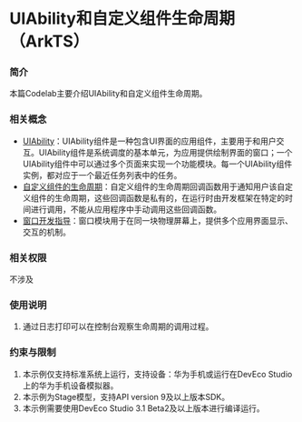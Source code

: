 # UIAbility和自定义组件生命周期（ArkTS）

### 简介
本篇Codelab主要介绍UIAbility和自定义组件生命周期。

### 相关概念
- [UIAbility](https://developer.harmonyos.com/cn/docs/documentation/doc-guides-V3/uiability-overview-0000001477980929-V3)：UIAbility组件是一种包含UI界面的应用组件，主要用于和用户交互。UIAbility组件是系统调度的基本单元，为应用提供绘制界面的窗口；一个UIAbility组件中可以通过多个页面来实现一个功能模块。每一个UIAbility组件实例，都对应于一个最近任务列表中的任务。
- [自定义组件的生命周期](https://developer.harmonyos.com/cn/docs/documentation/doc-references/ui-ts-custom-component-lifecycle-callbacks-0000001436217309)：自定义组件的生命周期回调函数用于通知用户该自定义组件的生命周期，这些回调函数是私有的，在运行时由开发框架在特定的时间进行调用，不能从应用程序中手动调用这些回调函数。
- [窗口开发指导](https://developer.harmonyos.com/cn/docs/documentation/doc-guides-V3/window-overview-0000001428061588-V3?catalogVersion=V3)：窗口模块用于在同一块物理屏幕上，提供多个应用界面显示、交互的机制。

### 相关权限
不涉及

### 使用说明
1. 通过日志打印可以在控制台观察生命周期的调用过程。

### 约束与限制
1. 本示例仅支持标准系统上运行，支持设备：华为手机或运行在DevEco Studio上的华为手机设备模拟器。
2. 本示例为Stage模型，支持API version 9及以上版本SDK。
3. 本示例需要使用DevEco Studio 3.1 Beta2及以上版本进行编译运行。


